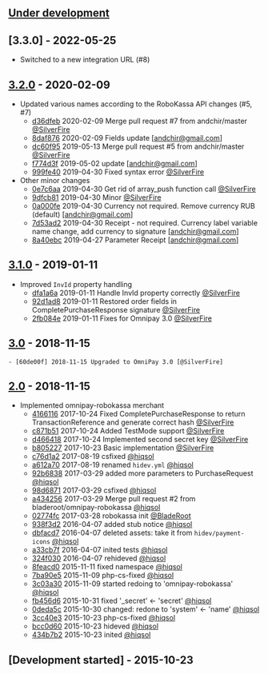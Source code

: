 ## [Under development]

## [3.3.0] - 2022-05-25

- Switched to a new integration URL (#8)

## [3.2.0] - 2020-02-09

- Updated various names according to the RoboKassa API changes (#5, #7)
    - [d36dfeb] 2020-02-09 Merge pull request #7 from andchir/master [@SilverFire]
    - [8daf876] 2020-02-09 Fields update [andchir@gmail.com]
    - [dc60f95] 2019-05-13 Merge pull request #5 from andchir/master [@SilverFire]
    - [f774d3f] 2019-05-02 update [andchir@gmail.com]
    - [999fe40] 2019-04-30 Fixed syntax error [@SilverFire]
- Other minor changes
    - [0e7c6aa] 2019-04-30 Get rid of array_push function call [@SilverFire]
    - [9dfcb81] 2019-04-30 Minor [@SilverFire]
    - [0a000fe] 2019-04-30 Currency not required. Remove currency RUB (default) [andchir@gmail.com]
    - [7d53ad2] 2019-04-30 Receipt - not required. Currency label variable name change, add currency to signature [andchir@gmail.com]
    - [8a40ebc] 2019-04-27 Parameter Receipt [andchir@gmail.com]

## [3.1.0] - 2019-01-11

- Improved `InvId` property handling
    - [dfa1a6a] 2019-01-11 Handle InvId property correctly [@SilverFire]
    - [92d1ad8] 2019-01-11 Restored order fields in CompletePurchaseResponse signature [@SilverFire]
    - [2fb084e] 2019-01-11 Fixes for Omnipay 3.0 [@SilverFire]

## [3.0] - 2018-11-15

    - [60de00f] 2018-11-15 Upgraded to OmniPay 3.0 [@SilverFire]

## [2.0] - 2018-11-15

- Implemented omnipay-robokassa merchant
    - [4166116] 2017-10-24 Fixed CompletePurchaseResponse to return TransactionReference and generate correct hash [@SilverFire]
    - [c871b51] 2017-10-24 Added TestMode support [@SilverFire]
    - [d466418] 2017-10-24 Implemented second secret key [@SilverFire]
    - [b805227] 2017-10-23 Basic implementation [@SilverFire]
    - [c76d1a2] 2017-08-19 csfixed [@hiqsol]
    - [a612a70] 2017-08-19 renamed `hidev.yml` [@hiqsol]
    - [92b6838] 2017-03-29 added more parameters to PurchaseRequest [@hiqsol]
    - [98d6871] 2017-03-29 csfixed [@hiqsol]
    - [a434256] 2017-03-29 Merge pull request #2 from bladeroot/omnipay-robokassa [@hiqsol]
    - [02774fc] 2017-03-28 robokassa init [@BladeRoot]
    - [938f3d2] 2016-04-07 added stub notice [@hiqsol]
    - [dbfacd7] 2016-04-07 deleted assets: take it from `hidev/payment-icons` [@hiqsol]
    - [a33cb7f] 2016-04-07 inited tests [@hiqsol]
    - [324f030] 2016-04-07 rehideved [@hiqsol]
    - [8feacd0] 2015-11-11 fixed namespace [@hiqsol]
    - [7ba90e5] 2015-11-09 php-cs-fixed [@hiqsol]
    - [3c03a30] 2015-11-09 started redoing to 'omnipay-robokassa' [@hiqsol]
    - [fb456d6] 2015-10-31 fixed '_secret' <- 'secret' [@hiqsol]
    - [0deda5c] 2015-10-30 changed: redone to 'system' <- 'name' [@hiqsol]
    - [3cc40e3] 2015-10-23 php-cs-fixed [@hiqsol]
    - [bcc0d60] 2015-10-23 hideved [@hiqsol]
    - [434b7b2] 2015-10-23 inited [@hiqsol]

## [Development started] - 2015-10-23

[@hiqsol]: https://github.com/hiqsol
[sol@hiqdev.com]: https://github.com/hiqsol
[@SilverFire]: https://github.com/SilverFire
[d.naumenko.a@gmail.com]: https://github.com/SilverFire
[@tafid]: https://github.com/tafid
[andreyklochok@gmail.com]: https://github.com/tafid
[@BladeRoot]: https://github.com/BladeRoot
[bladeroot@gmail.com]: https://github.com/BladeRoot
[4166116]: https://github.com//commit/4166116
[c871b51]: https://github.com//commit/c871b51
[d466418]: https://github.com//commit/d466418
[b805227]: https://github.com//commit/b805227
[c76d1a2]: https://github.com//commit/c76d1a2
[a612a70]: https://github.com//commit/a612a70
[92b6838]: https://github.com//commit/92b6838
[98d6871]: https://github.com//commit/98d6871
[a434256]: https://github.com//commit/a434256
[02774fc]: https://github.com//commit/02774fc
[938f3d2]: https://github.com//commit/938f3d2
[dbfacd7]: https://github.com//commit/dbfacd7
[a33cb7f]: https://github.com//commit/a33cb7f
[324f030]: https://github.com//commit/324f030
[8feacd0]: https://github.com//commit/8feacd0
[7ba90e5]: https://github.com//commit/7ba90e5
[3c03a30]: https://github.com//commit/3c03a30
[fb456d6]: https://github.com//commit/fb456d6
[0deda5c]: https://github.com//commit/0deda5c
[3cc40e3]: https://github.com//commit/3cc40e3
[bcc0d60]: https://github.com//commit/bcc0d60
[434b7b2]: https://github.com//commit/434b7b2
[Under development]: https://github.com/hiqdev/omnipay-robokassa/compare/3.1.0...HEAD
[2.0]: https://github.com/hiqdev/omnipay-robokassa/releases/tag/2.0
[60de00f]: https://github.com/hiqdev/omnipay-robokassa/commit/60de00f
[3.0]: https://github.com/hiqdev/omnipay-robokassa/compare/2.0...3.0
[dfa1a6a]: https://github.com/hiqdev/omnipay-robokassa/commit/dfa1a6a
[92d1ad8]: https://github.com/hiqdev/omnipay-robokassa/commit/92d1ad8
[2fb084e]: https://github.com/hiqdev/omnipay-robokassa/commit/2fb084e
[3.1]: https://github.com/hiqdev/omnipay-robokassa/compare/3.0...3.1
[3.1.0]: https://github.com/hiqdev/omnipay-robokassa/compare/3.0...3.1.0
[d36dfeb]: https://github.com/hiqdev/omnipay-robokassa/commit/d36dfeb
[8daf876]: https://github.com/hiqdev/omnipay-robokassa/commit/8daf876
[dc60f95]: https://github.com/hiqdev/omnipay-robokassa/commit/dc60f95
[f774d3f]: https://github.com/hiqdev/omnipay-robokassa/commit/f774d3f
[999fe40]: https://github.com/hiqdev/omnipay-robokassa/commit/999fe40
[0e7c6aa]: https://github.com/hiqdev/omnipay-robokassa/commit/0e7c6aa
[9dfcb81]: https://github.com/hiqdev/omnipay-robokassa/commit/9dfcb81
[0a000fe]: https://github.com/hiqdev/omnipay-robokassa/commit/0a000fe
[7d53ad2]: https://github.com/hiqdev/omnipay-robokassa/commit/7d53ad2
[8a40ebc]: https://github.com/hiqdev/omnipay-robokassa/commit/8a40ebc
[3.2.0]: https://github.com/hiqdev/omnipay-robokassa/compare/3.1.0...3.2.0
